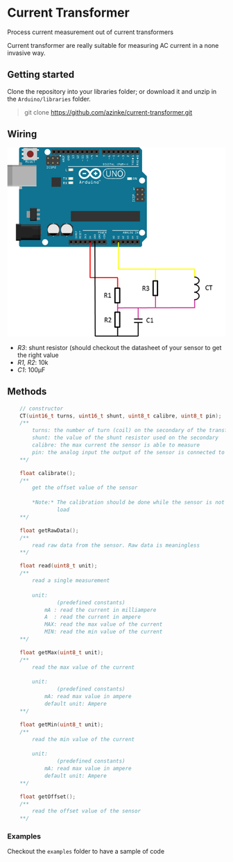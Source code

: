# Current Transformer

Process current measurement out of current transformers

Current transformer are really suitable for measuring AC current in a none 
invasive way.

## Getting started

Clone the repository into your libraries folder; or download it and unzip in 
the `Arduino/libraries` folder.

> git clone https://github.com/azinke/current-transformer.git

## Wiring

<div style="text-align:center">
    <img src="./docs/img/ct.png" />
</div>

- *R3*: shunt resistor (should checkout the datasheet of your sensor to get the 
      right value
- *R1, R2*: 10k
- *C1*: 100µF

## Methods

```c++
    // constructor
    CT(uint16_t turns, uint16_t shunt, uint8_t calibre, uint8_t pin);
    /**
        turns: the number of turn (coil) on the secondary of the transformer
        shunt: the value of the shunt resistor used on the secondary
        calibre: the max current the sensor is able to measure
        pin: the analog input the output of the sensor is connected to
    **/
```

```c++
    float calibrate();
    /**
        get the offset value of the sensor

        *Note:* The calibration should be done while the sensor is not under 
                load
    **/
```

```c++
    float getRawData();
    /**
        read raw data from the sensor. Raw data is meaningless
    **/ 
```

```c++
    float read(uint8_t unit);
    /**
        read a single measurement
        
        unit:
                (predefined constants)
            mA : read the current in milliampere
            A  : read the current in ampere
            MAX: read the max value of the current
            MIN: read the min value of the current
    **/
```

```c++
    float getMax(uint8_t unit);
    /**
        read the max value of the current

        unit: 
                (predefined constants)
            mA: read max value in ampere
            default unit: Ampere
    **/
```

```c++
    float getMin(uint8_t unit);
    /**
        read the min value of the current

        unit: 
                (predefined constants)
            mA: read max value in ampere
            default unit: Ampere
    **/
```

```c++
    float getOffset();
    /**
        read the offset value of the sensor
    **/
```
### Examples

Checkout the `examples` folder to have a sample of code


